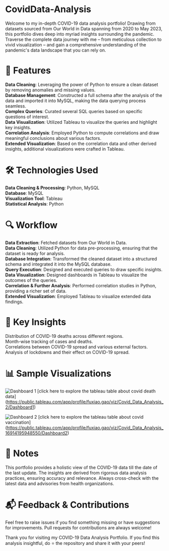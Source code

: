 # CovidData-Analysis

Welcome to my in-depth COVID-19 data analysis portfolio! Drawing from datasets sourced from Our World in Data spanning from 2020 to May 2023, this portfolio dives deep into myriad insights surrounding the pandemic. Traverse the complete data journey with me – from meticulous collection to vivid visualization – and gain a comprehensive understanding of the pandemic's data landscape that you can rely on.

# 🚀 Features
**Data Cleaning**: Leveraging the power of Python to ensure a clean dataset by removing anomalies and missing values. <br />
**Database Management**: Constructed a full schema after the analysis of the data and imported it into MySQL, making the data querying process seamless.<br />
**Complex Queries**: Curated several SQL queries based on specific questions of interest.<br />
**Data Visualization**: Utilized Tableau to visualize the queries and highlight key insights.<br />
**Correlation Analysis**: Employed Python to compute correlations and draw meaningful conclusions about various factors.<br />
**Extended Visualization**: Based on the correlation data and other derived insights, additional visualizations were crafted in Tableau.<br />

# 🛠️ Technologies Used
**Data Cleaning & Processing**: Python, MySQL <br />
**Database**: MySQL <br />
**Visualization Tool**: Tableau <br />
**Statistical Analysis**: Python <br />

# 🔍 Workflow
**Data Extraction**: Fetched datasets from Our World in Data.<br />
**Data Cleaning**: Utilized Python for data pre-processing, ensuring that the dataset is ready for analysis.<br />
**Database Integration**: Transformed the cleaned dataset into a structured schema and integrated it into the MySQL database.<br />
**Query Execution**: Designed and executed queries to draw specific insights.<br />
**Data Visualization**: Designed dashboards in Tableau to visualize the outcomes of the queries.<br />
**Correlation & Further Analysis**: Performed correlation studies in Python, providing a richer set of data.<br />
**Extended Visualization**: Employed Tableau to visualize extended data findings.<br />

# 🎯 Key Insights
 Distribution of COVID-19 deaths across different regions.<br />
 Month-wise tracking of cases and deaths.<br />
 Correlations between COVID-19 spread and various external factors.<br />
 Analysis of lockdowns and their effect on COVID-19 spread.<br />

 
# 📊 Sample Visualizations
![Dashboard 1](https://github.com/Fuxiao-Gao/CovidData-Analysis/assets/116308835/c9455fb0-53b3-4aef-8d0b-e4200b18bd84)
[click here to explore the tableau table about covid death data] (https://public.tableau.com/app/profile/fuxiao.gao/viz/Covid_Data_Analysis_2/Dashboard1)

![Dashboard 2](https://github.com/Fuxiao-Gao/Data-Analysis_Portfolio/assets/116308835/0223b7d0-38e3-448d-a1f4-f10fe3f69dca)
[click here to explore the tableau table about covid vaccination] (https://public.tableau.com/app/profile/fuxiao.gao/viz/Covid_Data_Analysis_16914195948550/Dashboard2)

# 📝 Notes
This portfolio provides a holistic view of the COVID-19 data till the date of the last update. The insights are derived from rigorous data analysis practices, ensuring accuracy and relevance. Always cross-check with the latest data and advisories from health organizations.

# 📬 Feedback & Contributions
Feel free to raise issues if you find something missing or have suggestions for improvements. Pull requests for contributions are always welcome!

Thank you for visiting my COVID-19 Data Analysis Portfolio. If you find this analysis insightful, do ⭐ the repository and share it with your peers!
